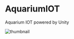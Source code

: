 # AquariumIOT
 Aquarium IOT powered by Unity
 
![thumbnail](https://user-images.githubusercontent.com/36891062/204556471-31996337-c73c-4160-ad42-3187f6b50052.png)


